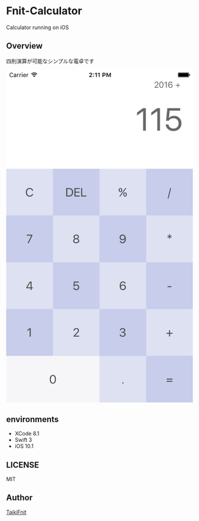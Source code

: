 # Fnit-Calculator
Calculator running on iOS

## Overview
四則演算が可能なシンプルな電卓です

<img src="sc/sc.png " width="640">

## environments

* XCode 8.1
* Swift 3
* iOS 10.1

## LICENSE
MIT

## Author
[TaikiFnit](https://github.com/TaikiFnit "TaikiFnit")
